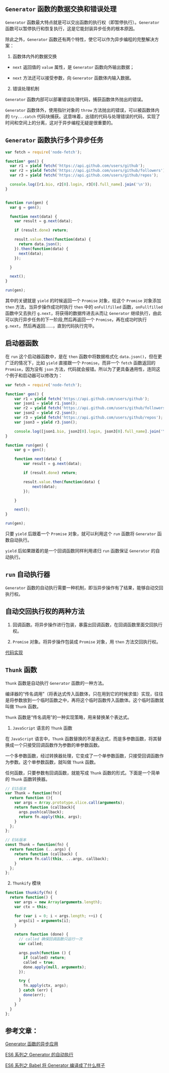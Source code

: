 ## `Generator` 函数的数据交换和错误处理

`Generator` 函数最大特点就是可以交出函数的执行权（即暂停执行）。`Generator` 函数可以暂停执行和恢复执行，这是它能封装异步任务的根本原因。

除此之外，`Generator` 函数还有两个特性，使它可以作为异步编程的完整解决方案：

1. 函数体内外的数据交换

- `next` 返回值的 `value` 属性，是 `Generator` 函数向外输出数据；

- `next` 方法还可以接受参数，向 `Generator` 函数体内输入数据。

2. 错误处理机制

`Generator` 函数内部可以部署错误处理代码，捕获函数体外抛出的错误。

`Generator` 函数体外，使用指针对象的 `throw` 方法抛出的错误，可以被函数体内的 `try...catch` 代码块捕获。这意味着，出错的代码与处理错误的代码，实现了时间和空间上的分离，这对于异步编程无疑是很重要的。

## `Generator` 函数执行多个异步任务

```javaScript
var fetch = require('node-fetch');

function* gen() {
  var r1 = yield fetch('https://api.github.com/users/github');
  var r2 = yield fetch('https://api.github.com/users/github/followers');
  var r3 = yield fetch('https://api.github.com/users/github/repos');

  console.log([r1.bio, r2[0].login, r3[0].full_name].join('\n'));
}


function run(gen) {
  var g = gen();

  function next(data) {
    var result = g.next(data);

    if (result.done) return;

    result.value.then(function(data) {
      return data.json();
    }).then(function(data) {
      next(data);
    });

  }

  next();
}

run(gen);
```

其中的关键就是 `yield` 的时候返回一个 `Promise` 对象，给这个 `Promise` 对象添加 `then` 方法，当异步操作成功时执行 `then` 中的 `onFullfilled` 函数，`onFullfilled` 函数中又去执行 `g.next`，将获得的数据传进去从而让 `Generator` 继续执行，由此可以执行异步任务的下一阶段,然后再返回一个 `Promise`，再在成功时执行 `g.next`，然后再返回……，直到代码执行完毕。

## 启动器函数

在 `run` 这个启动器函数中，是在 `then` 函数中将数据格式化 `data.json()`，但在更广泛的情况下，比如 `yield` 直接跟一个 `Promise`，而非一个 `fetch` 函数返回的 `Promise`，因为没有 `json` 方法，代码就会报错。所以为了更具备通用性，连同这个例子和启动器可以修改为：

```javaScript
var fetch = require('node-fetch');

function* gen() {
    var r1 = yield fetch('https://api.github.com/users/github');
    var json1 = yield r1.json();
    var r2 = yield fetch('https://api.github.com/users/github/followers');
    var json2 = yield r2.json();
    var r3 = yield fetch('https://api.github.com/users/github/repos');
    var json3 = yield r3.json();

    console.log([json1.bio, json2[0].login, json3[0].full_name].join('\n'));
}

function run(gen) {
    var g = gen();

    function next(data) {
        var result = g.next(data);

        if (result.done) return;

        result.value.then(function(data) {
            next(data);
        });

    }

    next();
}

run(gen);
```

只要 `yield` 后跟着一个 `Promise` 对象，就可以利用这个 `run` 函数将 `Generator` 函数自动执行。

`yield` 后如果跟着的是一个回调函数同样利用递归 `run` 函数保证 `Generator` 的自动执行。

## `run` 自动执行器

`Generator` 函数的自动执行需要一种机制，即当异步操作有了结果，能够自动交回执行权。

## 自动交回执行权的两种方法

1. 回调函数。将异步操作进行包装，暴露出回调函数，在回调函数里面交回执行权。

2. `Promise` 对象。将异步操作包装成 `Promise` 对象，用 `then` 方法交回执行权。

[代码实现](./run.js)

## `Thunk` 函数

`Thunk` 函数是自动执行 `Generator` 函数的一种方法。

编译器的“传名调用”（将表达式传入函数体，只在用到它的时候求值）实现，往往是将参数放到一个临时函数之中，再将这个临时函数传入函数体。这个临时函数就叫做 `Thunk` 函数。

`Thunk` 函数是“传名调用”的一种实现策略，用来替换某个表达式。

1. `JavaScript` 语言的 `Thunk` 函数

在 `JavaScript` 语言中，`Thunk` 函数替换的不是表达式，而是多参数函数，将其替换成一个只接受回调函数作为参数的单参数函数。

一个多参数函数，经过转换器处理，它变成了一个单参数函数，只接受回调函数作为参数。这个单参数函数，就叫做 `Thunk` 函数。

任何函数，只要参数有回调函数，就能写成 `Thunk` 函数的形式。下面是一个简单的 `Thunk` 函数转换器。

```javaScript
// ES5版本
var Thunk = function(fn){
  return function (){
    var args = Array.prototype.slice.call(arguments);
    return function (callback){
      args.push(callback);
      return fn.apply(this, args);
    }
  };
};

// ES6版本
const Thunk = function(fn) {
  return function (...args) {
    return function (callback) {
      return fn.call(this, ...args, callback);
    }
  };
};
```

2. `Thunkify` 模块

```javaScript
function thunkify(fn) {
  return function() {
    var args = new Array(arguments.length);
    var ctx = this;

    for (var i = 0; i < args.length; ++i) {
      args[i] = arguments[i];
    }

    return function (done) {
      // called 确保回调函数只运行一次
      var called;

      args.push(function () {
        if (called) return;
        called = true;
        done.apply(null, arguments);
      });

      try {
        fn.apply(ctx, args);
      } catch (err) {
        done(err);
      }
    }
  }
};
```

## 参考文章：

[Generator 函数的异步应用](https://es6.ruanyifeng.com/#docs/generator-async)

[ES6 系列之 Generator 的自动执行](https://github.com/mqyqingfeng/Blog/issues/99)

[ES6 系列之 Babel 将 Generator 编译成了什么样子](https://github.com/mqyqingfeng/Blog/issues/102)
